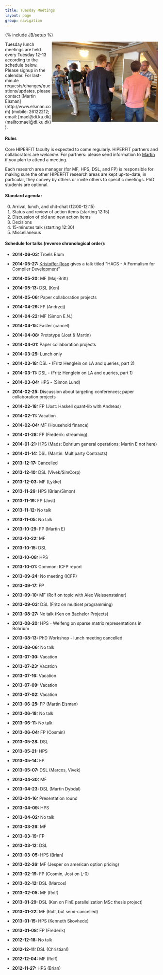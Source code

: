```yaml
---
title: Tuesday Meetings
layout: page
group: navigation
---
```

{% include JB/setup %}

<img width="350" alt="HIPERFIT dinner" align="right" src="/images/hiperfit2.jpg">
Tuesday lunch meetings are held every Tuesday 12-13 according to the
schedule below. Please signup in the calendar. For last-minute
requests/changes/questions/updates, please contact [Martin
Elsman](http://www.elsman.com) (mobile: 26122212; email:
[mael@di.ku.dk](mailto:mael@di.ku.dk)).

#### Rules

Core HIPERFIT faculty is expected to come regularly. HIPERFIT partners
and collaborators are *welcome*. For partners: please send information
to [Martin](mailto:mael@di.ku.dk) if you plan to attend a meeting.

Each research area manager (for MF, HPS, DSL, and FP) is responsible
for making sure the other HIPERFIT research areas are kept up-to-date;
in particular, they convey by others or invite others to specific
meetings. PhD students are optional.

#### Standard agenda:

0. Arrival, lunch, and chit-chat (12:00-12:15)
1. Status and review of action items (starting 12:15)
2. Discussion of old and new action items
3. Decisions
4. 15-minutes talk (starting 12:30)
5. Miscellaneous

#### Schedule for talks (reverse chronological order):

- __2014-06-03:__ Troels Blum

- __2014-05-27:__ [Kristoffer Rose](http://krisrose.net/) gives a talk titled "HACS - A Formalism for Compiler Development"

- __2014-05-20:__ MF (Maj-Britt)

- __2014-05-13:__ DSL (Ken)

- __2014-05-06:__ Paper collaboration projects

- __2014-04-29:__ FP (Andrzej)

- __2014-04-22:__ MF (Simon E.N.)

- __2014-04-15:__ Easter (cancel)

- __2014-04-08:__ Prototype (Jost & Martin)

- __2014-04-01:__ Paper collaboration projects

- __2014-03-25:__ Lunch only

- __2014-03-18:__ DSL - (Fritz Henglein on LA and queries, part 2)

- __2014-03-11:__ DSL - (Fritz Henglein on LA and queries, part 1)

- __2014-03-04:__ HPS - (Simon Lund)

- __2014-02-25:__ Discussion about targeting conferences; paper collaboration projects

- __2014-02-18:__ FP (Jost: Haskell quant-lib with Andreas)

- __2014-02-11:__ Vacation

- __2014-02-04:__ MF (Household finance) 

- __2014-01-28:__ FP (Frederik: streaming)

- __2014-01-21:__ HPS (Mads: Bohrium general operations; Martin E not here)

- __2014-01-14:__ DSL (Martin: Multiparty Contracts)

- __2013-12-17:__ Cancelled

- __2013-12-10:__ DSL (Vivek/SimCorp)

- __2013-12-03:__ MF (Lykke)

- __2013-11-26:__ HPS (Brian/Simon)

- __2013-11-19:__ FP (Jost)

- __2013-11-12:__ No talk

- __2013-11-05:__ No talk

- __2013-10-29:__ FP (Martin E)

- __2013-10-22:__ MF


- __2013-10-15:__ DSL

- __2013-10-08:__ HPS

- __2013-10-01:__ Common: ICFP report

- __2013-09-24:__ No meeting (ICFP)

- __2013-09-17:__ FP

- __2013-09-10:__ MF (Rolf on topic with Alex Weissensteiner)

- __2013-09-03:__ DSL (Fritz on multiset programming)

- __2013-08-27:__ No talk (Ken on Bachelor Projects)

- __2013-08-20:__ HPS - Weifeng on sparse matrix representations in Bohrium

- __2013-08-13:__ PhD Workshop - lunch meeting cancelled

- __2013-08-06:__ No talk

- __2013-07-30:__ Vacation

- __2013-07-23:__ Vacation

- __2013-07-16:__ Vacation

- __2013-07-09:__ Vacation

- __2013-07-02:__ Vacation

- __2013-06-25:__ FP (Martin Elsman)

- __2013-06-18:__ No talk

- __2013-06-11:__ No talk

- __2013-06-04:__ FP (Cosmin)

- __2013-05-28:__ DSL

- __2013-05-21:__ HPS

- __2013-05-14:__ FP

- __2013-05-07:__ DSL (Marcos, Vivek)

- __2013-04-30:__ MF

- __2013-04-23:__ DSL (Martin Dybdal)

- __2013-04-16:__ Presentation round

- __2013-04-09:__ HPS

- __2013-04-02:__ No talk

- __2013-03-26:__ MF

- __2013-03-19:__ FP

- __2013-03-12:__ DSL

- __2013-03-05:__ HPS (Brian)

- __2013-02-26:__ MF (Jesper on american option pricing)

- __2013-02-19:__ FP (Cosmin, Jost on L-0)

- __2013-02-12:__ DSL (Marcos)

- __2013-02-05:__ MF (Rolf)

- __2013-01-29:__ DSL (Ken on FinE parallelization MSc thesis project) 

- __2013-01-22:__ MF (Rolf, but semi-cancelled)

- __2013-01-15:__ HPS (Kenneth Skovhede)

- __2013-01-08:__ FP (Frederik)

- __2012-12-18:__ No talk

- __2012-12-11:__ DSL (Christian!)

- __2012-12-04:__ MF (Rolf)

- __2012-11-27:__ HPS (Brian)

